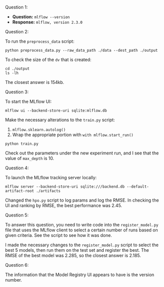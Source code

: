 Question 1:

- **Question:** `mlflow --version`
- **Response:** `mlflow, version 2.3.0`

Question 2:

To run the `preprocess_data` script:
```
python preprocess_data.py --raw_data_path ./data --dest_path ./output
```

To check the size of the `dv` that is created:
```
cd ./output
ls -lh
```
The closest answer is 154kb.

Question 3:

To start the MLflow UI:
```
mlflow ui --backend-store-uri sqlite:mlflow.db
```

Make the necessary alterations to the `train.py` script:
1. `mlflow.sklearn.autolog()`
2. Wrap the appropriate portion with `with mlflow.start_run()`

```
python train.py
```

Check out the parameters under the new experiment run, and I see that the value of `max_depth` is 10.

Question 4:

To launch the MLflow tracking server locally:
```
mlflow server --backend-store-uri sqlite:///backend.db --default-artifact-root ./artifacts
```

Changed the `hpo.py` script to log params and log the RMSE. In checking the UI and ranking by RMSE, the best performance was 2.45.

Question 5:

To answer this question, you need to write code into the `register_model.py` file that uses the MLflow client to select a certain number of runs based on given criteria. See the script to see how it was done.

I made the necessary changes to the `register_model.py` script to select the best 5 models, then run them on the test set and register the best. The RMSE of the best model was 2.285, so the closest answer is 2.185.

Question 6:

The information that the Model Registry UI appears to have is the version number.
